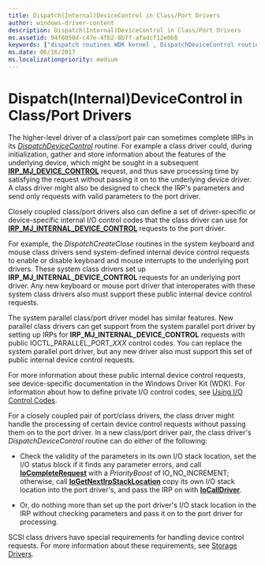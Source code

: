 ```yaml
---
title: Dispatch(Internal)DeviceControl in Class/Port Drivers
author: windows-driver-content
description: Dispatch(Internal)DeviceControl in Class/Port Drivers
ms.assetid: 94f6050d-c47e-4fb2-8b7f-afadcf12e0b8
keywords: ["dispatch routines WDK kernel , DispatchDeviceControl routine", "dispatch DispatchDeviceControl routine", "IRP_MJ_DEVICE_CONTROL I/O function code", "device control dispatch routines WDK kernel"]
ms.date: 06/16/2017
ms.localizationpriority: medium
---
```


# Dispatch(Internal)DeviceControl in Class/Port Drivers





The higher-level driver of a class/port pair can sometimes complete IRPs in its [*DispatchDeviceControl*](https://msdn.microsoft.com/library/windows/hardware/ff543287) routine. For example a class driver could, during initialization, gather and store information about the features of the underlying device, which might be sought in a subsequent [**IRP\_MJ\_DEVICE\_CONTROL**](https://msdn.microsoft.com/library/windows/hardware/ff550744) request, and thus save processing time by satisfying the request without passing it on to the underlying device driver. A class driver might also be designed to check the IRP's parameters and send only requests with valid parameters to the port driver.

Closely coupled class/port drivers also can define a set of driver-specific or device-specific internal I/O control codes that the class driver can use for [**IRP\_MJ\_INTERNAL\_DEVICE\_CONTROL**](https://msdn.microsoft.com/library/windows/hardware/ff550766) requests to the port driver.

For example, the *DispatchCreateClose* routines in the system keyboard and mouse class drivers send system-defined internal device control requests to enable or disable keyboard and mouse interrupts to the underlying port drivers. These system class drivers set up **IRP\_MJ\_INTERNAL\_DEVICE\_CONTROL** requests for an underlying port driver. Any new keyboard or mouse port driver that interoperates with these system class drivers also must support these public internal device control requests.

The system parallel class/port driver model has similar features. New parallel class drivers can get support from the system parallel port driver by setting up IRPs for **IRP\_MJ\_INTERNAL\_DEVICE\_CONTROL** requests with public IOCTL\_PARALLEL\_PORT\_*XXX* control codes. You can replace the system parallel port driver, but any new driver also must support this set of public internal device control requests.

For more information about these public internal device control requests, see device-specific documentation in the Windows Driver Kit (WDK). For information about how to define private I/O control codes, see [Using I/O Control Codes](using-i-o-control-codes.md).

For a closely coupled pair of port/class drivers, the class driver might handle the processing of certain device control requests without passing them on to the port driver. In a new class/port driver pair, the class driver's *DispatchDeviceControl* routine can do either of the following:

-   Check the validity of the parameters in its own I/O stack location, set the I/O status block if it finds any parameter errors, and call [**IoCompleteRequest**](https://msdn.microsoft.com/library/windows/hardware/ff548343) with a *PriorityBoost* of IO\_NO\_INCREMENT; otherwise, call [**IoGetNextIrpStackLocation**](https://msdn.microsoft.com/library/windows/hardware/ff549266) copy its own I/O stack location into the port driver's, and pass the IRP on with [**IoCallDriver**](https://msdn.microsoft.com/library/windows/hardware/ff548336).

-   Or, do nothing more than set up the port driver's I/O stack location in the IRP without checking parameters and pass it on to the port driver for processing.

SCSI class drivers have special requirements for handling device control requests. For more information about these requirements, see [Storage Drivers](https://msdn.microsoft.com/library/windows/hardware/ff566976).

 

 




